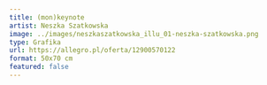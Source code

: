 ```yaml
---
title: (mon)keynote
artist: Neszka Szatkowska
image: ../images/neszkaszatkowska_illu_01-neszka-szatkowska.png
type: Grafika
url: https://allegro.pl/oferta/12900570122
format: 50x70 cm
featured: false
---
```

